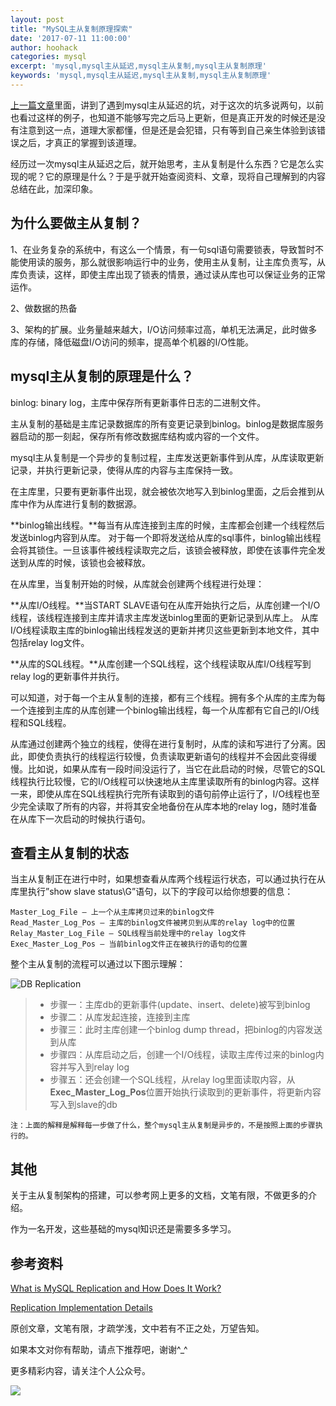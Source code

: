 ```yaml
---
layout: post
title: "MySQL主从复制原理探索"
date: '2017-07-11 11:00:00'
author: hoohack
categories: mysql
excerpt: 'mysql,mysql主从延迟,mysql主从复制,mysql主从复制原理'
keywords: 'mysql,mysql主从延迟,mysql主从复制,mysql主从复制原理'
---
```


[上一篇文章](http://www.hoohack.me/2017/06/24/mark-mysql-replication-bad-case)里面，讲到了遇到mysql主从延迟的坑，对于这次的坑多说两句，以前也看过这样的例子，也知道不能够写完之后马上更新，但是真正开发的时候还是没有注意到这一点，道理大家都懂，但是还是会犯错，只有等到自己亲生体验到该错误之后，才真正的掌握到该道理。

经历过一次mysql主从延迟之后，就开始思考，主从复制是什么东西？它是怎么实现的呢？它的原理是什么？于是乎就开始查阅资料、文章，现将自己理解到的内容总结在此，加深印象。

## 为什么要做主从复制？
1、在业务复杂的系统中，有这么一个情景，有一句sql语句需要锁表，导致暂时不能使用读的服务，那么就很影响运行中的业务，使用主从复制，让主库负责写，从库负责读，这样，即使主库出现了锁表的情景，通过读从库也可以保证业务的正常运作。

<!--more-->

2、做数据的热备

3、架构的扩展。业务量越来越大，I/O访问频率过高，单机无法满足，此时做多库的存储，降低磁盘I/O访问的频率，提高单个机器的I/O性能。

## mysql主从复制的原理是什么？
binlog: binary log，主库中保存所有更新事件日志的二进制文件。

主从复制的基础是主库记录数据库的所有变更记录到binlog。binlog是数据库服务器启动的那一刻起，保存所有修改数据库结构或内容的一个文件。

mysql主从复制是一个异步的复制过程，主库发送更新事件到从库，从库读取更新记录，并执行更新记录，使得从库的内容与主库保持一致。

在主库里，只要有更新事件出现，就会被依次地写入到binlog里面，之后会推到从库中作为从库进行复制的数据源。

**binlog输出线程。**每当有从库连接到主库的时候，主库都会创建一个线程然后发送binlog内容到从库。
对于每一个即将发送给从库的sql事件，binlog输出线程会将其锁住。一旦该事件被线程读取完之后，该锁会被释放，即使在该事件完全发送到从库的时候，该锁也会被释放。

在从库里，当复制开始的时候，从库就会创建两个线程进行处理：

**从库I/O线程。**当START SLAVE语句在从库开始执行之后，从库创建一个I/O线程，该线程连接到主库并请求主库发送binlog里面的更新记录到从库上。
从库I/O线程读取主库的binlog输出线程发送的更新并拷贝这些更新到本地文件，其中包括relay log文件。

**从库的SQL线程。**从库创建一个SQL线程，这个线程读取从库I/O线程写到relay log的更新事件并执行。

可以知道，对于每一个主从复制的连接，都有三个线程。拥有多个从库的主库为每一个连接到主库的从库创建一个binlog输出线程，每一个从库都有它自己的I/O线程和SQL线程。

从库通过创建两个独立的线程，使得在进行复制时，从库的读和写进行了分离。因此，即使负责执行的线程运行较慢，负责读取更新语句的线程并不会因此变得缓慢。比如说，如果从库有一段时间没运行了，当它在此启动的时候，尽管它的SQL线程执行比较慢，它的I/O线程可以快速地从主库里读取所有的binlog内容。这样一来，即使从库在SQL线程执行完所有读取到的语句前停止运行了，I/O线程也至少完全读取了所有的内容，并将其安全地备份在从库本地的relay log，随时准备在从库下一次启动的时候执行语句。

## 查看主从复制的状态
当主从复制正在进行中时，如果想查看从库两个线程运行状态，可以通过执行在从库里执行”show slave status\G”语句，以下的字段可以给你想要的信息：
    
    Master_Log_File — 上一个从主库拷贝过来的binlog文件
    Read_Master_Log_Pos — 主库的binlog文件被拷贝到从库的relay log中的位置
    Relay_Master_Log_File — SQL线程当前处理中的relay log文件
    Exec_Master_Log_Pos — 当前binlog文件正在被执行的语句的位置

整个主从复制的流程可以通过以下图示理解：

![DB Replication](http://7u2eqw.com1.z0.glb.clouddn.com/DB%20replication.png)

> * 步骤一：主库db的更新事件(update、insert、delete)被写到binlog
> * 步骤二：从库发起连接，连接到主库
> * 步骤三：此时主库创建一个binlog dump thread，把binlog的内容发送到从库
> * 步骤四：从库启动之后，创建一个I/O线程，读取主库传过来的binlog内容并写入到relay log
> * 步骤五：还会创建一个SQL线程，从relay log里面读取内容，从**Exec_Master_Log_Pos**位置开始执行读取到的更新事件，将更新内容写入到slave的db

    注：上面的解释是解释每一步做了什么，整个mysql主从复制是异步的，不是按照上面的步骤执行的。

## 其他
关于主从复制架构的搭建，可以参考网上更多的文档，文笔有限，不做更多的介绍。

作为一名开发，这些基础的mysql知识还是需要多多学习。

## 参考资料

[What is MySQL Replication and How Does It Work?](http://dbadiaries.com/what-is-mysql-replication-and-how-does-it-work)

[Replication Implementation Details](https://dev.mysql.com/doc/refman/5.6/en/replication-implementation-details.html)

原创文章，文笔有限，才疏学浅，文中若有不正之处，万望告知。

如果本文对你有帮助，请点下推荐吧，谢谢^_^

更多精彩内容，请关注个人公众号。

![](http://7u2eqw.com1.z0.glb.clouddn.com/qrcode_for_gh_4906075ba3ae_258.jpg)